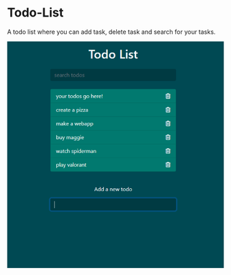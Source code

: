 # Todo-List
A todo list where you can add task, delete task and search for your tasks.

<img src ="./img/pic1.png" alt="ss">
